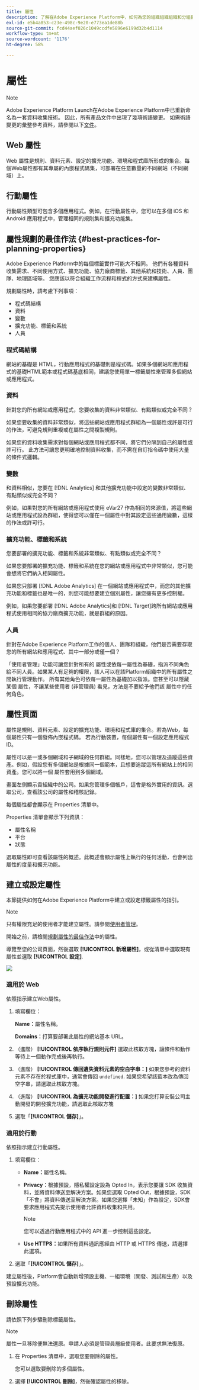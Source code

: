 ```yaml
---
title: 屬性
description: 了解在Adobe Experience Platform中，如何為您的組織組織組織和分組擴充功能、環境和程式庫。
exl-id: e5b4a853-c23e-498c-9e20-e773ea1de88b
source-git-commit: fcd44aef026c1049ccdfe5896e6199d32b4d1114
workflow-type: tm+mt
source-wordcount: '1176'
ht-degree: 58%

---
```


# 屬性

>[!NOTE]
>
>Adobe Experience Platform Launch在Adobe Experience Platform中已重新命名為一套資料收集技術。 因此，所有產品文件中出現了幾項術語變更。 如需術語變更的彙整參考資料，請參閱以下[文件](../../term-updates.md)。

## Web 屬性

Web 屬性是規則、資料元素、設定的擴充功能、環境和程式庫所形成的集合。每個Web屬性都有其專屬的內嵌程式碼集，可部署在任意數量的不同網站（不同網域）上。

## 行動屬性

行動屬性類型可包含多個應用程式。例如，在行動屬性中，您可以在多個 iOS 和 Android 應用程式中，管理相同的規則集和擴充功能集。

## 屬性規劃的最佳作法 {#best-practices-for-planning-properties}

Adobe Experience Platform中的每個標籤實作可能大不相同。 他們有各種資料收集需求、不同使用方式、擴充功能、協力廠商標籤、其他系統和技術、人員、團隊、地理區域等。 您應該以符合組織工作流程和程式的方式來建構屬性。

規劃屬性時，請考慮下列事項：

* 程式碼結構
* 資料
* 變數
* 擴充功能、標籤和系統
* 人員

### 程式碼結構

網站的基礎是 HTML，行動應用程式的基礎則是程式碼。如果多個網站和應用程式的基礎HTML範本或程式碼基底相同，建議您使用單一標籤屬性來管理多個網站或應用程式。

### 資料

針對您的所有網站或應用程式，您要收集的資料非常類似、有點類似或完全不同？

如果您要收集的資料非常類似，將這些網站或應用程式群組為一個屬性或許是可行的作法，可避免規則重複或在屬性之間複製規則。

如果您的資料收集需求對每個網站或應用程式都不同，將它們分隔到自己的屬性或許可行。 此方法可讓您更明確地控制資料收集，而不需在自訂指令碼中使用大量的條件式邏輯。

### 變數

和資料相似，您要在 [!DNL Analytics] 和其他擴充功能中設定的變數非常類似、有點類似或完全不同？

例如，如果對您的所有網站或應用程式使用 eVar27 作為相同的來源值，將這些網站或應用程式設為群組，使得您可以僅在一個屬性中對其設定這些通用變數，這樣的作法或許可行。

### 擴充功能、標籤和系統

您要部署的擴充功能、標籤和系統非常類似、有點類似或完全不同？

如果您要部署的擴充功能、標籤和系統在您的網站或應用程式中非常類似，您可能會想將它們納入相同屬性。

如果您只部署 [!DNL Adobe Analytics] 在一個網站或應用程式中，而您的其他擴充功能和標籤也是唯一的，則您可能想要建立個別屬性，讓您擁有更多控制權。

例如，如果您要部署 [!DNL Adobe Analytics]和 [!DNL Target]跨所有網站或應用程式使用相同的協力廠商擴充功能，就是群組的原因。

### 人員

針對在Adobe Experience Platform工作的個人、團隊和組織，他們是否需要存取您的所有網站和應用程式、其中一部分或僅一個？

「使用者管理」功能可讓您針對所有的 屬性或依每一屬性為基礎，指派不同角色給不同人員。如果某人有足夠的權限，該人可以在該Platform組織中的所有屬性之間執行管理動作。 所有其他角色可依每一屬性為基礎加以指派。您甚至可以隱藏某個 屬性，不讓某些使用者 (非管理員) 看見，方法是不要給予他們該 屬性中的任何角色。

## 屬性頁面

屬性是規則、資料元素、設定的擴充功能、環境和程式庫的集合。若為Web，每個屬性只有一個發佈內嵌程式碼。 若為行動裝置，每個屬性有一個設定應用程式ID。

屬性可以是一或多個網域和子網域的任何群組。同樣地，您可以管理及追蹤這些資產。例如，假設您有多個網站是根據同一個範本，且想要追蹤這所有網站上的相同資產。您可以將一個 屬性套用到多個網域。

畫面左側顯示貴組織中的公司。如果您管理多個帳戶，這會是格外實用的資訊。選取公司，查看該公司的屬性和稽核記錄。

每個屬性都會顯示在 Properties 清單中。

Properties 清單會顯示下列資訊：

* 屬性名稱
* 平台
* 狀態

選取屬性即可查看該屬性的概述。此概述會顯示屬性上執行的任何活動，也會列出屬性的度量和擴充功能。

## 建立或設定屬性

本節提供如何在Adobe Experience Platform中建立或設定標籤屬性的指引。

>[!NOTE]
>
>只有權限充足的使用者才能建立屬性。請參閱[使用者管理](user-permissions.md)。

開始之前，請檢閱[規劃屬性的最佳作法](companies-and-properties.md#best-practices-for-planning-properties)中的屬性。

導覽至您的公司頁面，然後選取 **[!UICONTROL 新增屬性]**，或從清單中選取現有屬性並選取 **[!UICONTROL 設定]**.

![](../../images/property-settings.png)

### 適用於 Web

依照指示建立Web屬性。

1. 填寫欄位：

   **Name：**&#x200B;屬性名稱。

   **Domains：**&#x200B;打算要部署此屬性的網站基本 URL。

1. （進階） **[!UICONTROL 依序執行規則元件]** 選取此核取方塊，讓條件和動作等待上一個動作完成後再執行。
1. （進階） **[!UICONTROL 傳回遺失資料元素的空白字串：]** 如果您參考的資料元素不存在於程式庫中，通常會傳回 `undefined`.  如果您希望該藍本改為傳回空字串，請選取此核取方塊。
1. （進階） **[!UICONTROL 為擴充功能開發進行配置：]** 如果您打算安裝公司主動開發的開發擴充功能，請選取此核取方塊
1. 選取「**[!UICONTROL 儲存]**」。

### 適用於行動

依照指示建立行動屬性。

1. 填寫欄位：

   * **Name：**&#x200B;屬性名稱。
   * **Privacy：**&#x200B;根據預設，隱私權設定設為 Opted In，表示您要讓 SDK 收集資料，並將資料傳送至解決方案。如果您選取 Opted Out，根據預設，SDK「不會」將資料傳送至解決方案。如果您選擇「未知」作為設定，SDK會要求應用程式先提示使用者允許資料收集和共用。

      >[!NOTE]
      >
      >您可以透過行動應用程式中的 API 進一步控制這些設定。

   * **Use HTTPS：**&#x200B;如果所有資料通訊應經由 HTTP 或 HTTPS 傳送，請選擇此選項。

1. 選取「**[!UICONTROL 儲存]**」。

建立屬性後，Platform會自動新增預設主機、一組環境（開發、測試和生產）以及預設擴充功能。

## 刪除屬性

請依照下列步驟刪除標籤屬性。

>[!NOTE]
>
>屬性一旦移除便無法還原。申請人必須是管理員層級使用者。此要求無法復原。

1. 在 Properties 清單中，選取您要刪除的屬性。

   您可以選取要刪除的多個屬性。

1. 選擇 **[!UICONTROL 刪除]**，然後確認屬性的移除。
